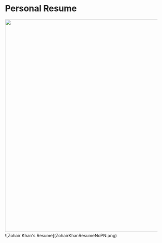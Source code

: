 # Personal Resume
<img src="https://docs.google.com/gview?url=https://github.com/Zohair-Khan/Personal-Resume/blob/main/ZohairKhanResumeNoPN.pdf&embedded=true" style="width:718px; height:700px;" frameborder="0">
![Zohair Khan's Resume](ZohairKhanResumeNoPN.png)

